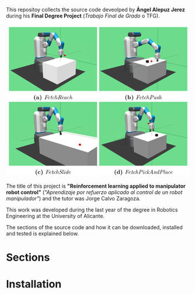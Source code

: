 This repositoy collects the source code deveolped by **Ángel Alepuz Jerez** during his **Final Degree Project** (_Trabajo Final de Grado_ o TFG). 

![envs](https://raw.githubusercontent.com/Alepuzzz/rl-fetch-envs/master/images/envs.png)

The title of this project is **"Reinforcement learning applied to manipulator robot control"** (_"Aprendizaje por refuerzo aplicado al control de un robot manipulador"_) and the tutor was Jorge Calvo Zaragoza.

This work was developed during the last year of the degree in Robotics Engineering at the University of Alicante.

The sections of the source code and how it can be downloaded, installed and tested is explained below.

# Sections


# Installation


